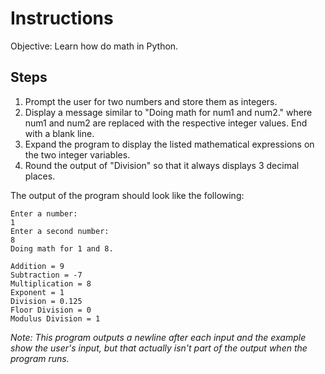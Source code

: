 # Instructions
Objective: Learn how do math in Python.

## Steps
1. Prompt the user for two numbers and store them as integers.
2. Display a message similar to "Doing math for num1 and num2." where num1 and num2 are replaced with the respective integer values. End with a blank line.
3. Expand the program to display the listed mathematical expressions on the two integer variables.
4. Round the output of "Division" so that it always displays 3 decimal places.

The output of the program should look like the following:
```
Enter a number:
1
Enter a second number:
8
Doing math for 1 and 8.

Addition = 9
Subtraction = -7
Multiplication = 8
Exponent = 1
Division = 0.125
Floor Division = 0
Modulus Division = 1
```
*Note: This program outputs a newline after each input and the example show the user's input, but that actually isn't part of the output when the program runs.*
